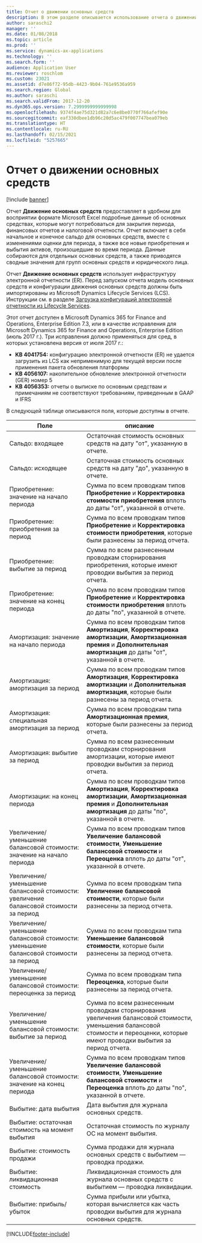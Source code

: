 ```yaml
---
title: Отчет о движении основных средств
description: В этом разделе описывается использование отчета о движении основных средств.
author: saraschi2
manager: ''
ms.date: 01/08/2018
ms.topic: article
ms.prod: ''
ms.service: dynamics-ax-applications
ms.technology: ''
ms.search.form: ''
audience: Application User
ms.reviewer: roschlom
ms.custom: 23021
ms.assetid: d7e86f72-95db-4423-9b04-761e9536a959
ms.search.region: Global
ms.author: saraschi
ms.search.validFrom: 2017-12-20
ms.dyn365.ops.version: 7.2999999999999998
ms.openlocfilehash: 9374f4ae75d321d82a7c6e8be0770f766afef90e
ms.sourcegitcommit: eaf330dbee1db96c20d5ac479f007747bea079eb
ms.translationtype: HT
ms.contentlocale: ru-RU
ms.lasthandoff: 02/15/2021
ms.locfileid: "5257665"
---
```

# <a name="fixed-assets-roll-forward-report"></a>Отчет о движении основных средств

[!include [banner](../includes/banner.md)]

Отчет **Движение основных средств** предоставляет в удобном для восприятии формате Microsoft Excel подробные данные об основных средствах, которые могут потребоваться для закрытия периода, финансовых отчетов и налоговой отчетности. Отчет включает в себя начальное и конечное сальдо для основных средств, вместе с изменениями оценки для периода, а также все новые приобретения и выбытия активов, произошедшие во время периода. Данные собираются для отдельных основных средств, а также приводятся сводные значения для групп основных средств и юридического лица.

Отчет **Движение основных средств** использует инфраструктуру электронной отчетности (ER). Перед запуском отчета модель основных средств и конфигурации движения основных средств должны быть импортированы из Microsoft Dynamics Lifecycle Services (LCS). Инструкции см. в разделе [Загрузка конфигураций электронной отчетности из Lifecycle Services](https://docs.microsoft.com/dynamics365/unified-operations/dev-itpro/analytics/download-electronic-reporting-configuration-lcs).

Этот отчет доступен в Microsoft Dynamics 365 for Finance and Operations, Enterprise Edition 7.3, или в качестве исправления для Microsoft Dynamics 365 for Finance and Operations, Enterprise Edition (июль 2017 г.). Три исправления должно применяться для сред, в которых установлена версия от июля 2017 г.:

- **KB 4041754:** конфигурацию электронной отчетности (ER) не удается загрузить из LCS как неприменимую для текущей версии после применения пакета обновления платформы
- **KB 4056107:** накопительное обновление электронной отчетности (GER) номер 5
- **KB 4056353:** отчеты о выписке по основным средствам и примечаниям не соответствуют требованиям, приведенным в GAAP и IFRS

В следующей таблице описываются поля, которые доступны в отчете.


|                    Поле                    |                                                                                                                                описание                                                                                                                                |
|---------------------------------------------|---------------------------------------------------------------------------------------------------------------------------------------------------------------------------------------------------------------------------------------------------------------------------|
|              Сальдо: входящее              |                                                                                           Остаточная стоимость основных средств на дату "от", указанную в отчете.                                                                                           |
|              Сальдо: исходящее              |                                                                                            Остаточная стоимость основных средств на дату "до", указанную в отчете.                                                                                            |
|         Приобретение: значение на начало периода         |                                                 Сумма по всем проводкам типов <strong>Приобретение</strong> и <strong>Корректировка стоимости приобретения</strong> вплоть до даты "от", указанной в отчете.                                                  |
|      Приобретение: приобретения за период      |                                                 Сумма по всем проводкам типов <strong>Приобретение</strong> и <strong>Корректировка стоимости приобретения</strong>, которые были разнесены за период отчета.                                                  |
|       Приобретение: выбытие за период        |                                                                        Сумма по всем разнесенным проводкам сторнирования приобретения, которые имеют проводки выбытия за период отчета.                                                                        |
|         Приобретение: значение на конец периода         |                                                  Сумма по всем проводкам типов <strong>Приобретение</strong> и <strong>Корректировка стоимости приобретения</strong> вплоть до даты "по", указанной в отчете.                                                   |
|        Амортизация: значение на начало периода         | Сумма по всем проводкам типов <strong>Амортизация</strong>, <strong>Корректировка амортизации</strong>, <strong>Амортизационная премия</strong> и <strong>Дополнительная амортизация</strong> до даты "от", указанной в отчете. |
|     Амортизация: амортизация за период     |                         Сумма по всем проводкам типов <strong>Амортизация</strong>, <strong>Корректировка амортизации</strong> и <strong>Дополнительная амортизация</strong>, которые были разнесены за период отчета.                          |
| Амортизация: специальная амортизация за период |                                                              Сумма по всем проводкам типа <strong>Амортизационная премия</strong>, которые были разнесены за период отчета.                                                               |
|       Амортизация: выбытие за период       |                                                                       Сумма по всем разнесенным проводкам сторнирования амортизации, которые имеют проводки выбытия за период отчета.                                                                        |
|        Амортизации: на конец периода         |  Сумма по всем проводкам типов <strong>Амортизация</strong>, <strong>Корректировка амортизации</strong>, <strong>Амортизационная премия</strong> и <strong>Дополнительная амортизация</strong> до даты "по", указанной в отчете.  |
|    Увеличение/уменьшение балансовой стоимости: значение на начало периода     |                              Сумма по всем проводкам типов <strong>Увеличение балансовой стоимости</strong>, <strong>Уменьшение балансовой стоимости</strong> и <strong>Переоценка</strong> вплоть до даты "от", указанной в отчете.                               |
|   Увеличение/уменьшение балансовой стоимости: увеличение балансовой стоимости за период   |                                                                    Сумма по всем проводкам типа <strong>Увеличение балансовой стоимости</strong>, которые были разнесены за период отчета.                                                                    |
|  Увеличение/уменьшение балансовой стоимости: уменьшение балансовой стоимости за период  |                                                                   Сумма по всем проводкам типа <strong>Уменьшение балансовой стоимости</strong>, которые были разнесены за период отчета.                                                                   |
| Увеличение/уменьшение балансовой стоимости: переоценка за период  |                                                                        Сумма по всем проводкам типа <strong>Переоценка</strong>, которые были разнесены за период отчета.                                                                        |
|   Увеличение/уменьшение балансовой стоимости: выбытие за период   |                                                           Сумма по всем разнесенным проводкам сторнирования увеличения балансовой стоимости, уменьшения балансовой стоимости и переоценки, которые имеют проводки выбытия за период отчета.                                                           |
|    Увеличение/уменьшение балансовой стоимости: значение на конец периода     |                               Сумма по всем проводкам типов <strong>Увеличение балансовой стоимости</strong>, <strong>Уменьшение балансовой стоимости</strong> и <strong>Переоценка</strong> вплоть до даты "по", указанной в отчете.                                |
|          Выбытие: дата выбытия           |                                                                                                                Дата выбытия для журнала основных средств.                                                                                                                |
|    Выбытие: остаточная стоимость на момент выбытия    |                                                                                                    Остаточная стоимость по журналу ОС на момент выбытия.                                                                                                    |
|            Выбытие: стоимость продажи            |                                                                                               Сумма продажи для журнала основных средств с выбытием — проводка продажи.                                                                                                |
|           Выбытие: ликвидационная стоимость            |                                                                                               Ликвидационная стоимость для журнала основных средств с выбытием — проводка ликвидации.                                                                                               |
|           Выбытие: прибыль/убыток            |                                                                                 Сумма прибыли или убытка, которая вычисляется как часть проводки выбытия для журнала основных средств.                                                                                 |



[!INCLUDE[footer-include](../../includes/footer-banner.md)]